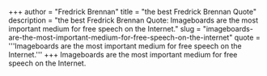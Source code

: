 +++
author = "Fredrick Brennan"
title = "the best Fredrick Brennan Quote"
description = "the best Fredrick Brennan Quote: Imageboards are the most important medium for free speech on the Internet."
slug = "imageboards-are-the-most-important-medium-for-free-speech-on-the-internet"
quote = '''Imageboards are the most important medium for free speech on the Internet.'''
+++
Imageboards are the most important medium for free speech on the Internet.
